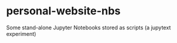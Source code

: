 # personal-website-nbs
Some stand-alone Jupyter Notebooks stored as scripts (a jupytext experiment)
